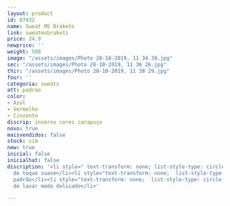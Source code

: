 ```yaml
---
layout: product
id: 87432
name: Sweat MS Brakets
link: sweatmsbrakets
price: 24.9
newprice: ''
weight: 500
image: "/assets/images/Photo 28-10-2019, 11 34 30.jpg"
sec: "/assets/images/Photo 28-10-2019, 11 36 26.jpg"
thir: "/assets/images/Photo 28-10-2019, 11 38 29.jpg"
four: ''
categoria: sweats
att: padrao
color:
- Azul
- Vermelho
- Cinzento
discrip: inverno cores carapuço
novo: true
maisvendidos: false
stock: sim
new: true
inicial: false
inicialhat: false
discription: '<li style=" text-transform: none; list-style-type: circle; ">Tecido
  de toque suave</li><li style="text-transform: none;  list-style-type: circle; ">Sweat
  padrão</li><li style="text-transform: none;  list-style-type: circle; ">Máquina
  de lavar modo delicado</li>'

---
```

